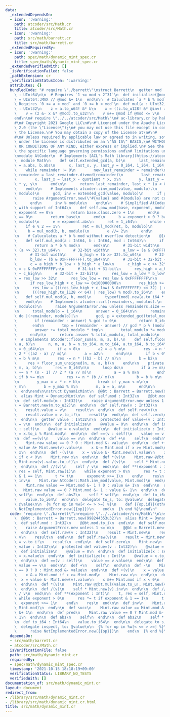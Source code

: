 ```yaml
---
data:
  _extendedDependsOn:
  - icon: ':warning:'
    path: atcoder/src/Math.cr
    title: atcoder/src/Math.cr
  - icon: ':warning:'
    path: src/math/barrett.cr
    title: src/math/barrett.cr
  _extendedRequiredBy:
  - icon: ':warning:'
    path: spec/math/dynamic_mint_spec.cr
    title: spec/math/dynamic_mint_spec.cr
  _extendedVerifiedWith: []
  _isVerificationFailed: false
  _pathExtension: cr
  _verificationStatusIcon: ':warning:'
  attributes: {}
  bundledCode: "# require \"./barrett\"\nstruct Barrett\n  getter mod : UInt32, inv\
    \ : UInt64\n\n  # Requires `1 <= mod < 2^31`\n  def initialize(@mod)\n    @inv\
    \ = UInt64::MAX // @mod &+ 1\n  end\n\n  # Caluclates `a * b % mod`.\n  #\n  #\
    \ Requires `0 <= a < mod` and `0 <= b < mod`\n  def mul(a : UInt32, b : UInt32)\
    \ : UInt32\n    z = a.to_u64! &* b\n    x = ((z.to_u128! &* @inv) >> 64).to_u64!\n\
    \    v = (z &- x &* @mod).to_u32!\n    v &+= @mod if @mod <= v\n    v\n  end\n\
    end\n\n# require \"../../atcoder/src/Math\"\n# ac-library.cr by hakatashi https://github.com/google/ac-library.cr\n\
    #\n# Copyright 2021 Google LLC\n#\n# Licensed under the Apache License, Version\
    \ 2.0 (the \"License\");\n# you may not use this file except in compliance with\
    \ the License.\n# You may obtain a copy of the License at\n#\n#      https://www.apache.org/licenses/LICENSE-2.0\n\
    #\n# Unless required by applicable law or agreed to in writing, software\n# distributed\
    \ under the License is distributed on an \"AS IS\" BASIS,\n# WITHOUT WARRANTIES\
    \ OR CONDITIONS OF ANY KIND, either express or implied.\n# See the License for\
    \ the specific language governing permissions and\n# limitations under the License.\n\
    \nmodule AtCoder\n  # Implements [ACL's Math library](https://atcoder.github.io/ac-library/master/document_en/math.html)\n\
    \  module Math\n    def self.extended_gcd(a, b)\n      last_remainder, remainder\
    \ = a.abs, b.abs\n      x, last_x, y, last_y = 0_i64, 1_i64, 1_i64, 0_i64\n  \
    \    while remainder != 0\n        new_last_remainder = remainder\n        quotient,\
    \ remainder = last_remainder.divmod(remainder)\n        last_remainder = new_last_remainder\n\
    \        x, last_x = last_x - quotient * x, x\n        y, last_y = last_y - quotient\
    \ * y, y\n      end\n\n      return last_remainder, last_x * (a < 0 ? -1 : 1)\n\
    \    end\n\n    # Implements atcoder::inv_mod(value, modulo).\n    def self.inv_mod(value,\
    \ modulo)\n      gcd, inv = extended_gcd(value, modulo)\n      if gcd != 1\n \
    \       raise ArgumentError.new(\"#{value} and #{modulo} are not coprime\")\n\
    \      end\n      inv % modulo\n    end\n\n    # Simplified AtCoder::Math.pow_mod\
    \ with support of Int64\n    def self.pow_mod(base, exponent, modulo)\n      if\
    \ exponent == 0\n        return base.class.zero + 1\n      end\n      if base\
    \ == 0\n        return base\n      end\n      b = exponent > 0 ? base : inv_mod(base,\
    \ modulo)\n      e = exponent.abs\n      ret = 1_i64\n      while e > 0\n    \
    \    if e % 2 == 1\n          ret = mul_mod(ret, b, modulo)\n        end\n   \
    \     b = mul_mod(b, b, modulo)\n        e //= 2\n      end\n      ret\n    end\n\
    \n    # Caluculates a * b % mod without overflow detection\n    @[AlwaysInline]\n\
    \    def self.mul_mod(a : Int64, b : Int64, mod : Int64)\n      if mod < Int32::MAX\n\
    \        return a * b % mod\n      end\n\n      # 31-bit width\n      a_high =\
    \ (a >> 32).to_u64\n      # 32-bit width\n      a_low = (a & 0xFFFFFFFF).to_u64\n\
    \      # 31-bit width\n      b_high = (b >> 32).to_u64\n      # 32-bit width\n\
    \      b_low = (b & 0xFFFFFFFF).to_u64\n\n      # 31-bit + 32-bit + 1-bit = 64-bit\n\
    \      c = a_high * b_low + b_high * a_low\n      c_high = c >> 32\n      c_low\
    \ = c & 0xFFFFFFFF\n\n      # 31-bit + 31-bit\n      res_high = a_high * b_high\
    \ + c_high\n      # 32-bit + 32-bit\n      res_low = a_low * b_low\n      res_low_high\
    \ = res_low >> 32\n      res_low_low = res_low & 0xFFFFFFFF\n\n      # Overflow\n\
    \      if res_low_high + c_low >= 0x100000000\n        res_high += 1\n      end\n\
    \n      res_low = (((res_low_high + c_low) & 0xFFFFFFFF) << 32) | res_low_low\n\
    \n      (((res_high.to_i128 << 64) | res_low) % mod).to_i64\n    end\n\n    @[AlwaysInline]\n\
    \    def self.mul_mod(a, b, mod)\n      typeof(mod).new(a.to_i64 * b % mod)\n\
    \    end\n\n    # Implements atcoder::crt(remainders, modulos).\n    def self.crt(remainders,\
    \ modulos)\n      raise ArgumentError.new unless remainders.size == modulos.size\n\
    \n      total_modulo = 1_i64\n      answer = 0_i64\n\n      remainders.zip(modulos).each\
    \ do |(remainder, modulo)|\n        gcd, p = extended_gcd(total_modulo, modulo)\n\
    \        if (remainder - answer) % gcd != 0\n          return 0_i64, 0_i64\n \
    \       end\n        tmp = (remainder - answer) // gcd * p % (modulo // gcd)\n\
    \        answer += total_modulo * tmp\n        total_modulo *= modulo // gcd\n\
    \      end\n\n      return answer % total_modulo, total_modulo\n    end\n\n  \
    \  # Implements atcoder::floor_sum(n, m, a, b).\n    def self.floor_sum(n, m,\
    \ a, b)\n      n, m, a, b = n.to_i64, m.to_i64, a.to_i64, b.to_i64\n      res\
    \ = 0_i64\n\n      if a < 0\n        a2 = a % m\n        res -= n * (n - 1) //\
    \ 2 * ((a2 - a) // m)\n        a = a2\n      end\n\n      if b < 0\n        b2\
    \ = b % m\n        res -= n * ((b2 - b) // m)\n        b = b2\n      end\n\n \
    \     res + floor_sum_unsigned(n, m, a, b)\n    end\n\n    private def self.floor_sum_unsigned(n,\
    \ m, a, b)\n      res = 0_i64\n\n      loop do\n        if a >= m\n          res\
    \ += n * (n - 1) // 2 * (a // m)\n          a = a % m\n        end\n\n       \
    \ if b >= m\n          res += n * (b // m)\n          b = b % m\n        end\n\
    \n        y_max = a * n + b\n        break if y_max < m\n\n        n = y_max //\
    \ m\n        b = y_max % m\n        m, a = a, m\n      end\n\n      res\n    end\n\
    \  end\nend\n\nstruct DynamicMint\n  @@bt : Barrett = Barrett.new(998244353u32)\n\
    \  alias Mint = DynamicMint\n\n  def self.mod : Int32\n    @@bt.mod.to_i\n  end\n\
    \n  def self.mod=(m : Int32)\n    raise ArgumentError.new unless 1 <= m\n    @@bt\
    \ = Barrett.new(m.to_u32)\n  end\n\n  def self.raw(v : Int32)\n    result = Mint.new\n\
    \    result.value = v\n    result\n  end\n\n  def self.raw(v)\n    result = Mint.new\n\
    \    result.value = v.to_i!\n    result\n  end\n\n  def self.zero\n    Mint.new\n\
    \  end\n\n  getter value : Int32\n\n  protected def value=(v : Int32)\n    @value\
    \ = v\n  end\n\n  def initialize\n    @value = 0\n  end\n\n  def initialize(x\
    \ : self)\n    @value = x.value\n  end\n\n  def initialize(x : Int)\n    @value\
    \ = x.to_i % Mint.mod\n  end\n\n  def ==(v : self)\n    value == v.value\n  end\n\
    \n  def ==(v)\n    value == v\n  end\n\n  def +\n    self\n  end\n\n  def -\n\
    \    Mint.raw value == 0 ? 0 : Mint.mod &- value\n  end\n\n  def +(v)\n    x =\
    \ value &+ Mint.new(v).value\n    x &-= Mint.mod if x >= Mint.mod\n    Mint.raw\
    \ x\n  end\n\n  def -(v)\n    x = value &- Mint.new(v).value\n    x &+= Mint.mod\
    \ if x < 0\n    Mint.raw x\n  end\n\n  def *(v)\n    Mint.raw @@bt.mul(value.to_u!,\
    \ Mint.new(v).value.to_u!)\n  end\n\n  def /(v)\n    self * Mint.new(v).inv\n\
    \  end\n\n  def //(v)\n    self / v\n  end\n\n  def **(exponent : Int)\n    t,\
    \ res = self, Mint.raw(1)\n    while exponent > 0\n      res *= t if exponent\
    \ & 1 == 1\n      t *= t\n      exponent >>= 1\n    end\n    res\n  end\n\n  def\
    \ inv\n    Mint.raw AtCoder::Math.inv_mod(value, Mint.mod)\n  end\n\n  def succ\n\
    \    Mint.raw value == Mint.mod &- 1 ? 0 : value &+ 1\n  end\n\n  def pred\n \
    \   Mint.raw value == 0 ? Mint.mod &- 1 : value &- 1\n  end\n\n  def abs\n   \
    \ self\n  end\n\n  def abs2\n    self * self\n  end\n\n  def to_i64 : Int64\n\
    \    value.to_i64\n  end\n\n  delegate to_s, to: @value\n  delegate inspect, to:\
    \ @value\n\n  {% for op in %w[< <= > >=] %}\n    def {{op.id}}(other)\n      raise\
    \ NotImplementedError.new({{op}})\n    end\n  {% end %}\nend\n"
  code: "require \"./barrett\"\nrequire \"../../atcoder/src/Math\"\n\nstruct DynamicMint\n\
    \  @@bt : Barrett = Barrett.new(998244353u32)\n  alias Mint = DynamicMint\n\n\
    \  def self.mod : Int32\n    @@bt.mod.to_i\n  end\n\n  def self.mod=(m : Int32)\n\
    \    raise ArgumentError.new unless 1 <= m\n    @@bt = Barrett.new(m.to_u32)\n\
    \  end\n\n  def self.raw(v : Int32)\n    result = Mint.new\n    result.value =\
    \ v\n    result\n  end\n\n  def self.raw(v)\n    result = Mint.new\n    result.value\
    \ = v.to_i!\n    result\n  end\n\n  def self.zero\n    Mint.new\n  end\n\n  getter\
    \ value : Int32\n\n  protected def value=(v : Int32)\n    @value = v\n  end\n\n\
    \  def initialize\n    @value = 0\n  end\n\n  def initialize(x : self)\n    @value\
    \ = x.value\n  end\n\n  def initialize(x : Int)\n    @value = x.to_i % Mint.mod\n\
    \  end\n\n  def ==(v : self)\n    value == v.value\n  end\n\n  def ==(v)\n   \
    \ value == v\n  end\n\n  def +\n    self\n  end\n\n  def -\n    Mint.raw value\
    \ == 0 ? 0 : Mint.mod &- value\n  end\n\n  def +(v)\n    x = value &+ Mint.new(v).value\n\
    \    x &-= Mint.mod if x >= Mint.mod\n    Mint.raw x\n  end\n\n  def -(v)\n  \
    \  x = value &- Mint.new(v).value\n    x &+= Mint.mod if x < 0\n    Mint.raw x\n\
    \  end\n\n  def *(v)\n    Mint.raw @@bt.mul(value.to_u!, Mint.new(v).value.to_u!)\n\
    \  end\n\n  def /(v)\n    self * Mint.new(v).inv\n  end\n\n  def //(v)\n    self\
    \ / v\n  end\n\n  def **(exponent : Int)\n    t, res = self, Mint.raw(1)\n   \
    \ while exponent > 0\n      res *= t if exponent & 1 == 1\n      t *= t\n    \
    \  exponent >>= 1\n    end\n    res\n  end\n\n  def inv\n    Mint.raw AtCoder::Math.inv_mod(value,\
    \ Mint.mod)\n  end\n\n  def succ\n    Mint.raw value == Mint.mod &- 1 ? 0 : value\
    \ &+ 1\n  end\n\n  def pred\n    Mint.raw value == 0 ? Mint.mod &- 1 : value &-\
    \ 1\n  end\n\n  def abs\n    self\n  end\n\n  def abs2\n    self * self\n  end\n\
    \n  def to_i64 : Int64\n    value.to_i64\n  end\n\n  delegate to_s, to: @value\n\
    \  delegate inspect, to: @value\n\n  {% for op in %w[< <= > >=] %}\n    def {{op.id}}(other)\n\
    \      raise NotImplementedError.new({{op}})\n    end\n  {% end %}\nend\n"
  dependsOn:
  - src/math/barrett.cr
  - atcoder/src/Math.cr
  isVerificationFile: false
  path: src/math/dynamic_mint.cr
  requiredBy:
  - spec/math/dynamic_mint_spec.cr
  timestamp: '2021-10-15 18:18:19+09:00'
  verificationStatus: LIBRARY_NO_TESTS
  verifiedWith: []
documentation_of: src/math/dynamic_mint.cr
layout: document
redirect_from:
- /library/src/math/dynamic_mint.cr
- /library/src/math/dynamic_mint.cr.html
title: src/math/dynamic_mint.cr
---
```

